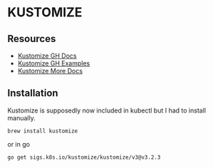 # KUSTOMIZE

## Resources

- [Kustomize GH Docs](https://github.com/kubernetes-sigs/kustomize/tree/master/docs)
- [Kustomize GH Examples](https://github.com/kubernetes-sigs/kustomize/tree/master/examples)
- [Kustomize More Docs](https://kubectl.docs.kubernetes.io/pages/reference/kustomize.html)

## Installation

Kustomize is supposedly now included in kubectl but I had to install manually.

```console
brew install kustomize
```

or in go

```console
go get sigs.k8s.io/kustomize/kustomize/v3@v3.2.3
```
